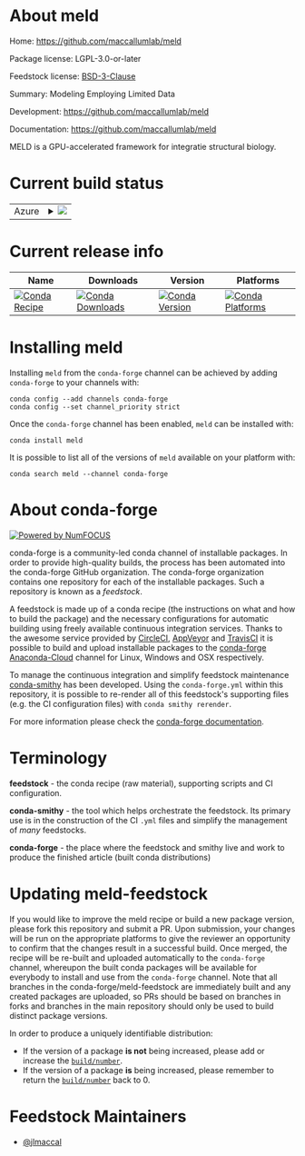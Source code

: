 About meld
==========

Home: https://github.com/maccallumlab/meld

Package license: LGPL-3.0-or-later

Feedstock license: [BSD-3-Clause](https://github.com/conda-forge/meld-feedstock/blob/master/LICENSE.txt)

Summary: Modeling Employing Limited Data

Development: https://github.com/maccallumlab/meld

Documentation: https://github.com/maccallumlab/meld

MELD is a GPU-accelerated framework for integratie structural biology.


Current build status
====================


<table>
    
  <tr>
    <td>Azure</td>
    <td>
      <details>
        <summary>
          <a href="https://dev.azure.com/conda-forge/feedstock-builds/_build/latest?definitionId=12322&branchName=master">
            <img src="https://dev.azure.com/conda-forge/feedstock-builds/_apis/build/status/meld-feedstock?branchName=master">
          </a>
        </summary>
        <table>
          <thead><tr><th>Variant</th><th>Status</th></tr></thead>
          <tbody><tr>
              <td>linux_64_c_compiler_version10cuda_compiler_version11.1cxx_compiler_version10python3.7.____cpython</td>
              <td>
                <a href="https://dev.azure.com/conda-forge/feedstock-builds/_build/latest?definitionId=12322&branchName=master">
                  <img src="https://dev.azure.com/conda-forge/feedstock-builds/_apis/build/status/meld-feedstock?branchName=master&jobName=linux&configuration=linux_64_c_compiler_version10cuda_compiler_version11.1cxx_compiler_version10python3.7.____cpython" alt="variant">
                </a>
              </td>
            </tr><tr>
              <td>linux_64_c_compiler_version10cuda_compiler_version11.1cxx_compiler_version10python3.8.____cpython</td>
              <td>
                <a href="https://dev.azure.com/conda-forge/feedstock-builds/_build/latest?definitionId=12322&branchName=master">
                  <img src="https://dev.azure.com/conda-forge/feedstock-builds/_apis/build/status/meld-feedstock?branchName=master&jobName=linux&configuration=linux_64_c_compiler_version10cuda_compiler_version11.1cxx_compiler_version10python3.8.____cpython" alt="variant">
                </a>
              </td>
            </tr><tr>
              <td>linux_64_c_compiler_version10cuda_compiler_version11.1cxx_compiler_version10python3.9.____cpython</td>
              <td>
                <a href="https://dev.azure.com/conda-forge/feedstock-builds/_build/latest?definitionId=12322&branchName=master">
                  <img src="https://dev.azure.com/conda-forge/feedstock-builds/_apis/build/status/meld-feedstock?branchName=master&jobName=linux&configuration=linux_64_c_compiler_version10cuda_compiler_version11.1cxx_compiler_version10python3.9.____cpython" alt="variant">
                </a>
              </td>
            </tr><tr>
              <td>linux_64_c_compiler_version10cuda_compiler_version11.2cxx_compiler_version10python3.7.____cpython</td>
              <td>
                <a href="https://dev.azure.com/conda-forge/feedstock-builds/_build/latest?definitionId=12322&branchName=master">
                  <img src="https://dev.azure.com/conda-forge/feedstock-builds/_apis/build/status/meld-feedstock?branchName=master&jobName=linux&configuration=linux_64_c_compiler_version10cuda_compiler_version11.2cxx_compiler_version10python3.7.____cpython" alt="variant">
                </a>
              </td>
            </tr><tr>
              <td>linux_64_c_compiler_version10cuda_compiler_version11.2cxx_compiler_version10python3.8.____cpython</td>
              <td>
                <a href="https://dev.azure.com/conda-forge/feedstock-builds/_build/latest?definitionId=12322&branchName=master">
                  <img src="https://dev.azure.com/conda-forge/feedstock-builds/_apis/build/status/meld-feedstock?branchName=master&jobName=linux&configuration=linux_64_c_compiler_version10cuda_compiler_version11.2cxx_compiler_version10python3.8.____cpython" alt="variant">
                </a>
              </td>
            </tr><tr>
              <td>linux_64_c_compiler_version10cuda_compiler_version11.2cxx_compiler_version10python3.9.____cpython</td>
              <td>
                <a href="https://dev.azure.com/conda-forge/feedstock-builds/_build/latest?definitionId=12322&branchName=master">
                  <img src="https://dev.azure.com/conda-forge/feedstock-builds/_apis/build/status/meld-feedstock?branchName=master&jobName=linux&configuration=linux_64_c_compiler_version10cuda_compiler_version11.2cxx_compiler_version10python3.9.____cpython" alt="variant">
                </a>
              </td>
            </tr><tr>
              <td>linux_64_c_compiler_version7cuda_compiler_version10.2cxx_compiler_version7python3.7.____cpython</td>
              <td>
                <a href="https://dev.azure.com/conda-forge/feedstock-builds/_build/latest?definitionId=12322&branchName=master">
                  <img src="https://dev.azure.com/conda-forge/feedstock-builds/_apis/build/status/meld-feedstock?branchName=master&jobName=linux&configuration=linux_64_c_compiler_version7cuda_compiler_version10.2cxx_compiler_version7python3.7.____cpython" alt="variant">
                </a>
              </td>
            </tr><tr>
              <td>linux_64_c_compiler_version7cuda_compiler_version10.2cxx_compiler_version7python3.8.____cpython</td>
              <td>
                <a href="https://dev.azure.com/conda-forge/feedstock-builds/_build/latest?definitionId=12322&branchName=master">
                  <img src="https://dev.azure.com/conda-forge/feedstock-builds/_apis/build/status/meld-feedstock?branchName=master&jobName=linux&configuration=linux_64_c_compiler_version7cuda_compiler_version10.2cxx_compiler_version7python3.8.____cpython" alt="variant">
                </a>
              </td>
            </tr><tr>
              <td>linux_64_c_compiler_version7cuda_compiler_version10.2cxx_compiler_version7python3.9.____cpython</td>
              <td>
                <a href="https://dev.azure.com/conda-forge/feedstock-builds/_build/latest?definitionId=12322&branchName=master">
                  <img src="https://dev.azure.com/conda-forge/feedstock-builds/_apis/build/status/meld-feedstock?branchName=master&jobName=linux&configuration=linux_64_c_compiler_version7cuda_compiler_version10.2cxx_compiler_version7python3.9.____cpython" alt="variant">
                </a>
              </td>
            </tr><tr>
              <td>linux_64_c_compiler_version9cuda_compiler_version11.0cxx_compiler_version9python3.7.____cpython</td>
              <td>
                <a href="https://dev.azure.com/conda-forge/feedstock-builds/_build/latest?definitionId=12322&branchName=master">
                  <img src="https://dev.azure.com/conda-forge/feedstock-builds/_apis/build/status/meld-feedstock?branchName=master&jobName=linux&configuration=linux_64_c_compiler_version9cuda_compiler_version11.0cxx_compiler_version9python3.7.____cpython" alt="variant">
                </a>
              </td>
            </tr><tr>
              <td>linux_64_c_compiler_version9cuda_compiler_version11.0cxx_compiler_version9python3.8.____cpython</td>
              <td>
                <a href="https://dev.azure.com/conda-forge/feedstock-builds/_build/latest?definitionId=12322&branchName=master">
                  <img src="https://dev.azure.com/conda-forge/feedstock-builds/_apis/build/status/meld-feedstock?branchName=master&jobName=linux&configuration=linux_64_c_compiler_version9cuda_compiler_version11.0cxx_compiler_version9python3.8.____cpython" alt="variant">
                </a>
              </td>
            </tr><tr>
              <td>linux_64_c_compiler_version9cuda_compiler_version11.0cxx_compiler_version9python3.9.____cpython</td>
              <td>
                <a href="https://dev.azure.com/conda-forge/feedstock-builds/_build/latest?definitionId=12322&branchName=master">
                  <img src="https://dev.azure.com/conda-forge/feedstock-builds/_apis/build/status/meld-feedstock?branchName=master&jobName=linux&configuration=linux_64_c_compiler_version9cuda_compiler_version11.0cxx_compiler_version9python3.9.____cpython" alt="variant">
                </a>
              </td>
            </tr>
          </tbody>
        </table>
      </details>
    </td>
  </tr>
</table>

Current release info
====================

| Name | Downloads | Version | Platforms |
| --- | --- | --- | --- |
| [![Conda Recipe](https://img.shields.io/badge/recipe-meld-green.svg)](https://anaconda.org/conda-forge/meld) | [![Conda Downloads](https://img.shields.io/conda/dn/conda-forge/meld.svg)](https://anaconda.org/conda-forge/meld) | [![Conda Version](https://img.shields.io/conda/vn/conda-forge/meld.svg)](https://anaconda.org/conda-forge/meld) | [![Conda Platforms](https://img.shields.io/conda/pn/conda-forge/meld.svg)](https://anaconda.org/conda-forge/meld) |

Installing meld
===============

Installing `meld` from the `conda-forge` channel can be achieved by adding `conda-forge` to your channels with:

```
conda config --add channels conda-forge
conda config --set channel_priority strict
```

Once the `conda-forge` channel has been enabled, `meld` can be installed with:

```
conda install meld
```

It is possible to list all of the versions of `meld` available on your platform with:

```
conda search meld --channel conda-forge
```


About conda-forge
=================

[![Powered by
NumFOCUS](https://img.shields.io/badge/powered%20by-NumFOCUS-orange.svg?style=flat&colorA=E1523D&colorB=007D8A)](https://numfocus.org)

conda-forge is a community-led conda channel of installable packages.
In order to provide high-quality builds, the process has been automated into the
conda-forge GitHub organization. The conda-forge organization contains one repository
for each of the installable packages. Such a repository is known as a *feedstock*.

A feedstock is made up of a conda recipe (the instructions on what and how to build
the package) and the necessary configurations for automatic building using freely
available continuous integration services. Thanks to the awesome service provided by
[CircleCI](https://circleci.com/), [AppVeyor](https://www.appveyor.com/)
and [TravisCI](https://travis-ci.com/) it is possible to build and upload installable
packages to the [conda-forge](https://anaconda.org/conda-forge)
[Anaconda-Cloud](https://anaconda.org/) channel for Linux, Windows and OSX respectively.

To manage the continuous integration and simplify feedstock maintenance
[conda-smithy](https://github.com/conda-forge/conda-smithy) has been developed.
Using the ``conda-forge.yml`` within this repository, it is possible to re-render all of
this feedstock's supporting files (e.g. the CI configuration files) with ``conda smithy rerender``.

For more information please check the [conda-forge documentation](https://conda-forge.org/docs/).

Terminology
===========

**feedstock** - the conda recipe (raw material), supporting scripts and CI configuration.

**conda-smithy** - the tool which helps orchestrate the feedstock.
                   Its primary use is in the construction of the CI ``.yml`` files
                   and simplify the management of *many* feedstocks.

**conda-forge** - the place where the feedstock and smithy live and work to
                  produce the finished article (built conda distributions)


Updating meld-feedstock
=======================

If you would like to improve the meld recipe or build a new
package version, please fork this repository and submit a PR. Upon submission,
your changes will be run on the appropriate platforms to give the reviewer an
opportunity to confirm that the changes result in a successful build. Once
merged, the recipe will be re-built and uploaded automatically to the
`conda-forge` channel, whereupon the built conda packages will be available for
everybody to install and use from the `conda-forge` channel.
Note that all branches in the conda-forge/meld-feedstock are
immediately built and any created packages are uploaded, so PRs should be based
on branches in forks and branches in the main repository should only be used to
build distinct package versions.

In order to produce a uniquely identifiable distribution:
 * If the version of a package **is not** being increased, please add or increase
   the [``build/number``](https://docs.conda.io/projects/conda-build/en/latest/resources/define-metadata.html#build-number-and-string).
 * If the version of a package **is** being increased, please remember to return
   the [``build/number``](https://docs.conda.io/projects/conda-build/en/latest/resources/define-metadata.html#build-number-and-string)
   back to 0.

Feedstock Maintainers
=====================

* [@jlmaccal](https://github.com/jlmaccal/)


